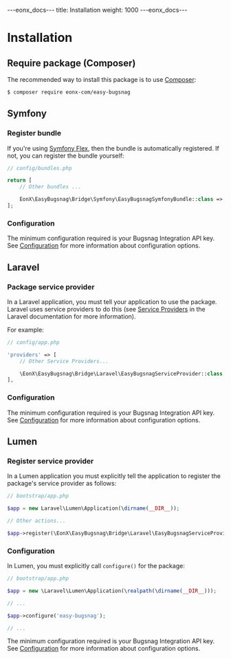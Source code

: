 ---eonx_docs---
title: Installation
weight: 1000
---eonx_docs---

# Installation

## Require package (Composer)

The recommended way to install this package is to use [Composer][1]:

```bash
$ composer require eonx-com/easy-bugsnag
```

## Symfony

### Register bundle

If you're using [Symfony Flex][2], then the bundle is automatically registered. If not, you can register the bundle
yourself:

```php
// config/bundles.php

return [
    // Other bundles ...

    EonX\EasyBugsnag\Bridge\Symfony\EasyBugsnagSymfonyBundle::class => ['all' => true],
];
```

### Configuration

The minimum configuration required is your Bugsnag Integration API key. See [Configuration](config.md) for more
information about configuration options.

## Laravel

### Package service provider

In a Laravel application, you must tell your application to use the package. Laravel uses service providers to do this
(see [Service Providers][3] in the Laravel documentation for more information).

For example:

```php
// config/app.php

'providers' => [
    // Other Service Providers...

    \EonX\EasyBugsnag\Bridge\Laravel\EasyBugsnagServiceProvider::class,
],
```

### Configuration

The minimum configuration required is your Bugsnag Integration API key. See [Configuration](config.md) for more
information about configuration options.

## Lumen

### Register service provider

In a Lumen application you must explicitly tell the application to register the package's service provider as follows:

```php
// bootstrap/app.php

$app = new Laravel\Lumen\Application(\dirname(__DIR__));

// Other actions...

$app->register(\EonX\EasyBugsnag\Bridge\Laravel\EasyBugsnagServiceProvider::class);
```

### Configuration

In Lumen, you must explicitly call `configure()` for the package:

```php
// bootstrap/app.php

$app = new \Laravel\Lumen\Application(\realpath(\dirname(__DIR__)));

// ...

$app->configure('easy-bugsnag');

// ...
```

The minimum configuration required is your Bugsnag Integration API key. See [Configuration](config.md) for more
information about configuration options.

[1]: https://getcomposer.org/
[2]: https://flex.symfony.com/
[3]: https://laravel.com/docs/8.x/providers
